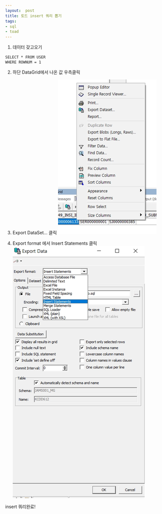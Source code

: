 ```yaml
---
layout:  post
title: 토드 insert 쿼리 뽑기
tags:
- sql
- toad
---
```


1. 데이터 갖고오기
```
SELECT * FROM USER
WHERE ROWNUM = 1
```

2. 하단 DataGrid에서 나온 값 우측클릭

3. Export DataSet... 클릭
[![](/assets/img/20171020_140724.jpg)](/assets/img/20171020_140724.jpg)

4. Export format 에서 Insert Statements 클릭
[![](/assets/img/20171020_141109.jpg)](/assets/img/20171020_141109.jpg)

insert 쿼리완료!
